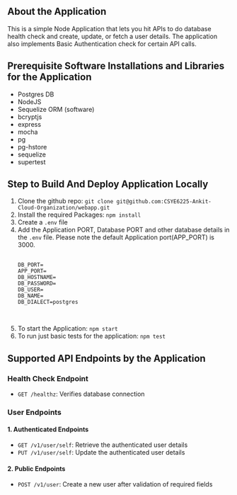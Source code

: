 <h2>About the Application</h2>
<p>This is a simple Node Application that lets you hit APIs to do database health check and create, update, or fetch a user details. The application also implements Basic Authentication check for certain API calls.</p>

<h2>Prerequisite Software Installations and Libraries for the Application</h2>
<ul>
  <li>Postgres DB</li>
  <li>NodeJS</li>
  <li>Sequelize ORM (software)</li>
  <li>bcryptjs</li>
  <li>express</li>
  <li>mocha</li>
  <li>pg</li>
  <li>pg-hstore</li>
  <li>sequelize</li>
  <li>supertest</li>
</ul>

<h2>Step to Build And Deploy Application Locally</h2>
<ol>
  <li>Clone the github repo: <code>git clone git@github.com:CSYE6225-Ankit-Cloud-Organization/webapp.git</code></li>
  <li>Install the required Packages: <code>npm install</code></li>
  <li>Create a <code>.env</code> file</li>
  <li>Add the Application PORT, Database PORT and other database details in the <code>.env</code> file. Please note the default Application port(APP_PORT) is 3000.
    <pre>
      <code>
DB_PORT= 
APP_PORT= 
DB_HOSTNAME=
DB_PASSWORD= 
DB_USER= 
DB_NAME= 
DB_DIALECT=postgres
      </code>
    </pre>
  </li>
  <li>To start the Application: <code>npm start</code></li>
  <li>To run just basic tests for the application: <code>npm test</code></li>
</ol>

<h2>Supported API Endpoints by the Application</h2>

<h3>Health Check Endpoint</h3>
<ul>
  <li><code>GET /healthz</code>: Verifies database connection</li>
</ul>

<h3>User Endpoints</h3>
<h4>1. Authenticated Endpoints</h4>
<ul>
  <li><code>GET /v1/user/self</code>: Retrieve the authenticated user details</li>
  <li><code>PUT /v1/user/self</code>: Update the authenticated user details</li>
</ul>
<h4>2. Public Endpoints</h4>
<ul>
  <li><code>POST /v1/user</code>: Create a new user after validation of required fields</li>
</ul>
